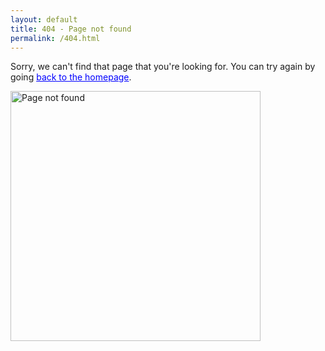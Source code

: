 ```yaml
---
layout: default
title: 404 - Page not found
permalink: /404.html
---
```


Sorry, we can't find that page that you're looking for. You can try again by going <a href="{{ site.baseurl }}" style="color: blue;">back to the homepage</a>.

<a href="{{ site.baseurl }}"><img src="{{ site.baseurl }}/images/404.jpg" alt="Page not found" style="width: 400px; margin-left: auto; margin-right: auto;" align="center"/></a>
